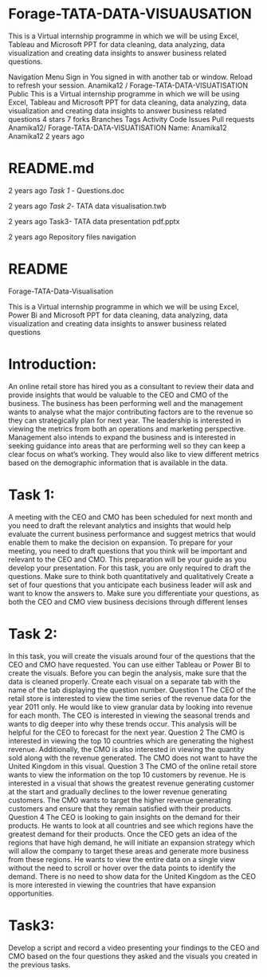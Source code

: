# Forage-TATA-DATA-VISUAUSATION
This is a Virtual internship programme in which we will be using Excel, Tableau and Microsoft PPT for data cleaning, data analyzing, data visualization and creating data insights to answer business related questions.

Navigation Menu
Sign in
 You signed in with another tab or window. Reload to refresh your session.
Anamika12
/
Forage-TATA-DATA-VISUATISATION
Public
This is a Virtual internship programme in which we will be using Excel, Tableau and Microsoft PPT for data cleaning, data analyzing, data visualization and creating data insights to answer business related questions 4 stars 7 forks Branches Tags Activity Code Issues Pull requests Anamika12/
Forage-TATA-DATA-VISUATISATION
Name: Anamika12
Anamika12
2 years ago

# README.md
2 years ago
*Task 1* - Questions.doc

2 years ago
*Task 2*- TATA data visualisation.twb

2 years ago
Task3- TATA data presentation pdf.pptx

2 years ago
Repository files navigation

# README
Forage-TATA-Data-Visualisation

This is a Virtual internship programme in which we will be using Excel, Power Bi and Microsoft PPT for data cleaning, data analyzing, data visualization and creating data insights to answer business related questions

# Introduction:
An online retail store has hired you as a consultant to review their data and provide insights that would be valuable to the CEO and CMO of the business. The business has been performing well and the management wants to analyse what the major contributing factors are to the revenue so they can strategically plan for next year. The leadership is interested in viewing the metrics from both an operations and marketing perspective. Management also intends to expand the business and is interested in seeking guidance into areas that are performing well so they can keep a clear focus on what’s working. They would also like to view different metrics based on the demographic information that is available in the data.

# Task 1: 
A meeting with the CEO and CMO has been scheduled for next month and you need to draft the relevant analytics and insights that would help evaluate the current business performance and suggest metrics that would enable them to make the decision on expansion. To prepare for your meeting, you need to draft questions that you think will be important and relevant to the CEO and CMO. This preparation will be your guide as you develop your presentation. For this task, you are only required to draft the questions. Make sure to think both quantitatively and qualitatively Create a set of four questions that you anticipate each business leader will ask and want to know the answers to. Make sure you differentiate your questions, as both the CEO and CMO view business decisions through different lenses

# Task 2: 
In this task, you will create the visuals around four of the questions that the CEO and CMO have requested. You can use either Tableau or Power BI to create the visuals. Before you can begin the analysis, make sure that the data is cleaned properly. Create each visual on a separate tab with the name of the tab displaying the question number. Question 1 The CEO of the retail store is interested to view the time series of the revenue data for the year 2011 only. He would like to view granular data by looking into revenue for each month. The CEO is interested in viewing the seasonal trends and wants to dig deeper into why these trends occur. This analysis will be helpful for the CEO to forecast for the next year. Question 2 The CMO is interested in viewing the top 10 countries which are generating the highest revenue. Additionally, the CMO is also interested in viewing the quantity sold along with the revenue generated. The CMO does not want to have the United Kingdom in this visual. Question 3 The CMO of the online retail store wants to view the information on the top 10 customers by revenue. He is interested in a visual that shows the greatest revenue generating customer at the start and gradually declines to the lower revenue generating customers. The CMO wants to target the higher revenue generating customers and ensure that they remain satisfied with their products. Question 4 The CEO is looking to gain insights on the demand for their products. He wants to look at all countries and see which regions have the greatest demand for their products. Once the CEO gets an idea of the regions that have high demand, he will initiate an expansion strategy which will allow the company to target these areas and generate more business from these regions. He wants to view the entire data on a single view without the need to scroll or hover over the data points to identify the demand. There is no need to show data for the United Kingdom as the CEO is more interested in viewing the countries that have expansion opportunities.

# Task3: 
Develop a script and record a video presenting your findings to the CEO and CMO based on the four questions they asked and the visuals you created in the previous tasks.
